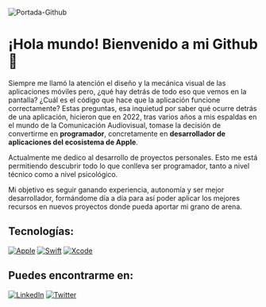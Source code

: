 ![Portada-Github](https://github.com/Carlos-Morgado/carlos-morgado/assets/122310905/62701e66-d838-4e4b-9e91-b7ab1a5187fb)

# ¡Hola mundo! Bienvenido a mi Github 👋
Siempre me llamó la atención el diseño y la mecánica visual de las aplicaciones móviles pero, ¿qué hay detrás de todo eso que vemos en la pantalla? ¿Cuál es el código que hace que la aplicación funcione correctamente? Estas preguntas, esa inquietud por saber qué ocurre detrás de una aplicación, hicieron que en 2022, tras varios años a mis espaldas en el mundo de la Comunicación Audiovisual, tomase la decisión de convertirme en **programador**, concretamente en **desarrollador de aplicaciones del ecosistema de Apple**.

Actualmente me dedico al desarrollo de proyectos personales. Esto me está permitiendo descubrir todo lo que conlleva ser programador, tanto a nivel técnico como a nivel psicológico. 

Mi objetivo es seguir ganando experiencia, autonomía y ser mejor desarrollador, formándome día a día para así poder aplicar los mejores recursos en nuevos proyectos donde pueda aportar mi grano de arena.

## Tecnologías:
[![Apple](https://img.shields.io/badge/iOS-999999?style=for-the-badge&logo=apple&logoColor=white&labelColor=101010)]()
[![Swift](https://img.shields.io/badge/Swift-FA7343?style=for-the-badge&logo=swift&logoColor=white&labelColor=101010)]()
[![Xcode](https://img.shields.io/badge/Xcode-1575F9?style=for-the-badge&logo=xcode&logoColor=white&labelColor=101010)]()

## Puedes encontrarme en:
[![LinkedIn](https://img.shields.io/badge/LinkedIn-Carlos_Morgado-0077B5?style=for-the-badge&logo=linkedin&logoColor=white&labelColor=101010)](https://www.linkedin.com/in/carlos-morgado-alarcón/)
[![Twitter](https://img.shields.io/badge/Twitter-@cmorgadoalarcon-1DA1F2?style=for-the-badge&logo=twitter&logoColor=white&labelColor=101010)](https://twitter.com/cmorgadoalarcon)

<!--
**Carlos-Morgado/carlos-morgado** is a ✨ _special_ ✨ repository because its `README.md` (this file) appears on your GitHub profile.

Here are some ideas to get you started:

- 🔭 I’m currently working on ...
- 🌱 I’m currently learning ...
- 👯 I’m looking to collaborate on ...
- 🤔 I’m looking for help with ...
- 💬 Ask me about ...
- 📫 How to reach me: ...
- 😄 Pronouns: ...
- ⚡ Fun fact: ...
-->
